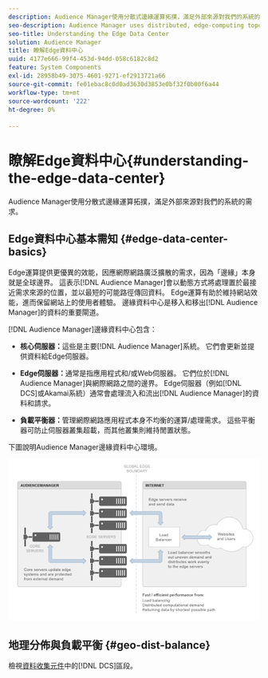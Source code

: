 ```yaml
---
description: Audience Manager使用分散式邊緣運算拓撲，滿足外部來源對我們的系統的需求。
seo-description: Audience Manager uses distributed, edge-computing topologies to meet the demands placed on our systems by external sources.
seo-title: Understanding the Edge Data Center
solution: Audience Manager
title: 瞭解Edge資料中心
uuid: 4177e666-99f4-453d-94dd-058c6182c8d2
feature: System Components
exl-id: 28958b49-3075-4601-9271-ef2913721a66
source-git-commit: fe01ebac8c0d0ad3630d3853e0bf32f0b00f6a44
workflow-type: tm+mt
source-wordcount: '222'
ht-degree: 0%

---
```


# 瞭解Edge資料中心{#understanding-the-edge-data-center}

Audience Manager使用分散式邊緣運算拓撲，滿足外部來源對我們的系統的需求。

## Edge資料中心基本需知 {#edge-data-center-basics}

<!-- 

c_compedge.xml

 -->

Edge運算提供更優異的效能，因應網際網路廣泛擴散的需求，因為「邊緣」本身就是全球邊界。 這表示[!DNL Audience Manager]會以動態方式將處理置於最接近需求來源的位置，並以最短的可能路徑傳回資料。 Edge運算有助於維持網站效能，進而保留網站上的使用者體驗。 邊緣資料中心是移入和移出[!DNL Audience Manager]的資料的重要閘道。

[!DNL Audience Manager]邊緣資料中心包含：

* **核心伺服器：**&#x200B;這些是主要[!DNL Audience Manager]系統。 它們會更新並提供資料給Edge伺服器。

* **Edge伺服器：**&#x200B;通常是指應用程式和/或Web伺服器。 它們位於[!DNL Audience Manager]與網際網路之間的邊界。 Edge伺服器（例如[!DNL DCS]或Akamai系統）通常會處理流入和流出[!DNL Audience Manager]的資料和請求。

* **負載平衡器：**&#x200B;管理網際網路應用程式本身不均衡的運算/處理需求。 這些平衡器可防止伺服器叢集超載，而其他叢集則維持閒置狀態。

下圖說明Audience Manager邊緣資料中心環境。

![](assets/edge_data_center.png)

## 地理分佈與負載平衡 {#geo-dist-balance}

檢視[資料收集元件](../../reference/system-components/components-data-collection.md)中的[!DNL DCS]區段。
